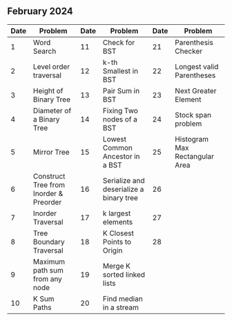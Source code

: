 ## February 2024

| Date | Problem                                | Date | Problem                                 | Date | Problem                        |
| ---- | -------------------------------------- | ---- | --------------------------------------- | ---- | ------------------------------ |
| 1    | Word Search                            | 11   | Check for BST                           | 21   | Parenthesis Checker            |
| 2    | Level order traversal                  | 12   | k-th Smallest in BST                    | 22   | Longest valid Parentheses      |
| 3    | Height of Binary Tree                  | 13   | Pair Sum in BST                         | 23   | Next Greater Element           |
| 4    | Diameter of a Binary Tree              | 14   | Fixing Two nodes of a BST               | 24   | Stock span problem             |
| 5    | Mirror Tree                            | 15   | Lowest Common Ancestor in a BST         | 25   | Histogram Max Rectangular Area |
| 6    | Construct Tree from Inorder & Preorder | 16   | Serialize and deserialize a binary tree | 26   |                                |
| 7    | Inorder Traversal                      | 17   | k largest elements                      | 27   |                                |
| 8    | Tree Boundary Traversal                | 18   | K Closest Points to Origin              | 28   |                                |
| 9    | Maximum path sum from any node         | 19   | Merge K sorted linked lists             |      |                                |
| 10   | K Sum Paths                            | 20   | Find median in a stream                 |      |                                |
